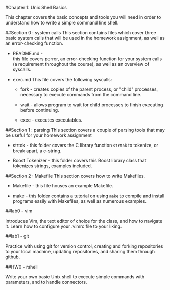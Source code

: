 #Chapter 1: Unix Shell Basics

This chapter covers the basic concepts and tools you will need in order to understand how to write a simple command line shell.  

##Section 0 : system calls
This section contains files which cover three basic system calls that will be used in the homework assignment, as well as an error-checking function. 
 
* README.md -  
this file covers perror, an error-checking function for your system calls (a requirement throughout the course), as well as an overview of syscalls.

* exec.md 
This file covers the following syscalls:

	* fork - creates copies of the parent process, or "child" processes, necessary to execute commands from the command line.

	* wait - allows program to wait for child processes to finish executing before continuing.

	* exec -  executes executables. 

##Section 1 : parsing
This section covers a couple of parsing tools that may be useful for your homework assignment

*  strtok - 
this folder covers the C library function ```strtok``` to tokenize, or break apart, a c-string.

*  Boost Tokenizer - 
this folder covers this Boost library class that tokenizes strings, examples included.

##Section 2 : Makefile
This section covers how to write Makefiles.

* Makefile - 
this file houses an example Makefile.

* make - 
this folder contains a tutorial on using ```make``` to compile and install programs easily with Makefiles, as well as numerous examples.

##lab0 - vim

Introduces Vim, the text editor of choice for the class, and how to navigate it. Learn how to configure your .vimrc file to your liking. 

##lab1 - git

Practice with using git for version control, creating and forking repositories to your local machine, updating repositories, and sharing them through github.

##HW0 - rshell

Write your own basic Unix shell to execute simple commands with parameters, and to handle connectors.
